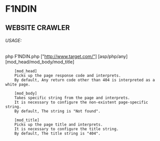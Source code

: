 # F1NDIN

## WEBSITE CRAWLER


###### USAGE:
php F1NDIN.php ["http://www.target.com/"] [asp/php/any] [mod_head/mod_body/mod_title]




		[mod_head]
		Picks up the page response code and interprets.
		By default, Any return code other than 404 is interpreted as a white page.

		[mod_body]
		Takes specific string from the page and interprets.
		It is necessary to configure the non-existent page-specific string.
		By default, The string is "Not found".

		[mod_title]
		Picks up the page title and interprets.
		It is necessary to configure the title string.
		By default, The title string is "404".



